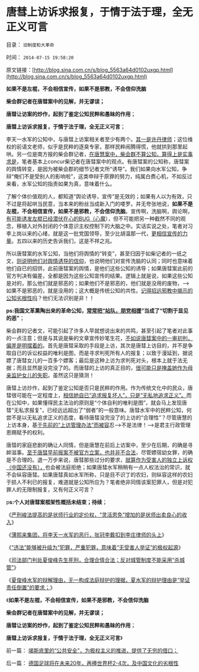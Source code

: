 # 唐彗上访诉求报复，于情于法于理，全无正义可言

目录： `旧制度和大革命` 

时间： `2014-07-15 19:58:20` 

原文链接：[http://blog.sina.com.cn/s/blog_5563a64d0102uxgp.html](http://blog.sina.com.cn/s/blog_5563a64d0102uxgp.html)

**如果不是左棍，不会相信宣传，如果不是邪教，不会信仰洗脑**

**柴会群记者在唐彗案中的见解，并无谬误；**

**唐彗让访案的炒作，起到了鉴定公知民粹和愚昧的作用**；

**唐彗上访诉求报复，于情于法于理，全无正义可言**；

李天一水军的公知中，与唐彗上访案相关者至少有两个。[其一是许丹律师](../../../2014/6/11/李天一水军中的“维权律师”许丹.md)；这位维权的前语文老师，似乎是民粹的逐臭专家，那样民粹闹腾得慌，他就拱到那里起哄。另一位是南方报的柴会群记者，[在唐慧案中，柴会群不算公知，算得上是实事求是](../../../2014/6/7/李天一轮奸案中的南方系柴会群记者.md)，笔者基本上concur柴记者在唐彗案中的观点。有唐彗案的公知称，唐彗案的舆情转变，是因为被柴会郡的细节记者文所“诱导”。我们如果向水军公知，争辩“俺们不是受别人的影响啦”，这类申辩于原罪的努力，纯属白费心机，不如反过来看，水军公知的指责如果为真，意味着什么。

了解个体价值观的人，都知道“舆论诱导，宣传”是无效的；如果有人以为有效，只不过是将起哄当民意，当本来的粉丝当成新入门的喽罗。并无夸张地说，**如果不是左棍，不会相信宣传，如果不是邪教，不会信仰洗脑**。宣传啊，洗脑啊，舆论啊，[有可能诱发左棍已经潜伏在心的BUG（心魔](../../../2013/10/4/“宣传是否有效”的衡量条件.md)），但不可能把另一种截然不同的观念，移植入对外封闭的个体意识主权控制下的大脑之中。实话实说之处，笔者对习李上岗以来的心绪，就是这一批党国领导，至少比胡温那一代，[更相信宣传的力量](../../../2013/6/23/宇宙真理的汉语误会，自寻短见的理论自信.md)。五四以来的历史告诉我们，这是不祥之兆。

所以唐彗案的水军公知，当他们将舆情的“转变”，甚至归因于如柴记者的一纸之文，[则说明他们对舆情诱导的信仰](../../../2009/6/21/舆论诱导推广科学的发展观.md)，也说明他们对宣传洗脑的认同；同时也意味着他们自已的招供，此前唐彗案的舆情，是他们这些公知的诱导；如果唐彗案此前的官方判决有偏差，全都是因为这些公知宣传的结果。逻辑上就是说，如果这些公知是对的，那么他们就是邪恶的；如果他们不是邪恶的，他们就是没用的废物，——>如果不是邪恶的，就是没用的；这大概是传统公知的共性。[记得招远邪教中揭示的公知劣根性吗](../../../2014/6/4/从招远信教事件，观察公知及基督教，与全能神教的亲缘关系.md)？他们无法识别是非！！

**ps:我国文革熏陶出来的革命公知，[常常把“站队，朋党相援](../../../2014/4/18/中国人缺乏阅读的习惯和问疑的能力.md)”当成了“切割于显见的恶”**；

柴会群的记者文，可能引起了许多人早就想说出来的共鸣，甚至引起了笔者对此事的一点注意；但是与其说是柴的文章宣传妙笔生花，[不如说唐彗案中的一审初判，偏差是明摆着的](../../../2014/7/10/辩证vs客观”水火不容,无视“个体意识主权”的邪教陋习.md)。首先是唐彗采取的手段是上访，其次是唐彗上访目的，并不是争取自已的诉讼权益的唯利是图，而是寻求判死所有人的报复；以致于漫延到，据说嫖了唐彗女儿的一百多个嫖客；最后是这种上访为求判死对头，根本上就于法无据；而且显然是没完没了的。而唐彗的上访的真正目的，[很可能只是掩盖她作为母亲监护女儿的失职](../../../2011/10/22/借题发挥!炒作佛山悲剧的道德分子丑态.md)。虽然这只是猜测！

唐彗上访炒作，起到了鉴定公知是否只是民粹的作用。作为传统文化中的民众，唐彗很可能在一定程度上，[相信她自已“追求报复坏人”，只是“无私地追求正义”。](../../../2014/6/26/资本主义的“逐利”缔造了空前善德的公民社会.md)而在公知中，如果懂得民主法治的原则是“个体自利的唯利是图”，就会马上发现唐彗“无私求报复”，已经远远超出了“弱者”的一般意味。唐彗水军中的民粹公知，何尝不是以无私追求正义的态度，看待唐彗没完没了的上访的“合理性”？尽管唐慧的上访本身，基[于先前的“上访管理办法”而被容](../../../2009/8/12/上访制度应予废止.md)忍——>不是法律！——>是君主行政管理恩赐赋予的权利。

唐彗的家庭悲剧的确让人同情，但是唐慧在前后上访案中，至少在后期，的确是寻衅滋事。[至于唐彗早前报案不被官方立案，也并非不合法](../../../2009/8/20/不完善的法治也比完美的人治好.md)，尽管嫖宿幼女罪，的确是不合理的。退一万步来说，唐彗那些过分的要求，[就算作为受害人的独立上诉权（中国还没有），](../../../2010/10/24/方舟子的贡献：受害人的法律利益如何保证？.md)也会被法庭拒绝；如果唐彗水军稍稍有一点人权法治的常识，就不会纵容唐彗。如果唐彗真如水军所称，只是目不识丁的农妇，则纵容这样的农妇于损人不利已的报复，难道就是公知所应为？笔者绝非同情该案犯罪人，但是对犯罪人的无限制报复，又有何正义可言？

p**s:个人对唐彗案框架性概括未结束；待续**；

《[严刑峻法提高的是状师行业的定价权，“灵活恩免”增加的是状师出卖良心的收入](../../../2014/7/5/《狱中杂记》详解李天一水军“法律专家”的人类行为；.md)》

《[薄熙来集团，将李天一水军的恶行，张冠李戴扣到李庄律师的头上](../../../2014/7/6/薄熙来和李天一水军集团的张冠李戴，移花接木.md)》

《[“违法”能够被升级为“犯罪，严重犯罪，意味着“无受害人举证”的极权起源](../../../2014/7/6/李庄案到李天一，受害人举证观察违法犯罪，及律师伪证罪.md)》

《[司法部门判处夏俊峰先生死刑，合理合情合法；反对城管制度不能采用“杀城管”](../../../2014/7/10/夏俊峰案中的维权律师，是什么东东呢？.md)》

《[夏俊峰水军的辩解理由，无一构成法庭辩护的理据，夏水军的辩护理由是“举证责任倒置”的要求；](../../../2014/7/12/夏俊峰水军的辩解理由，无一适用于法庭辩护.md)》

《**如果不是左棍，不会相信宣传，如果不是邪教，不会信仰洗脑**

**柴会群记者在唐彗案中的见解，并无谬误；**

**唐彗让访案的炒作，起到了鉴定公知民粹和愚昧的作用**；

**唐彗上访诉求报复，于情于法于理，全无正义可言**》

前一篇： [竭斯底里的“公共安全”，为极权主义的推进，提供了无穷的借口；](../../../2014/7/15/竭斯底里的“公共安全”，为极权主义的推进，提供了无穷的借口；.md)

后一篇： [德国足球将在未来20年，再捧世界杯2-4次，及中国文化的劣根性](../../../2014/7/14/德国足球将在未来20年，再捧世界杯2-4次，及中国文化的劣根性.md)


